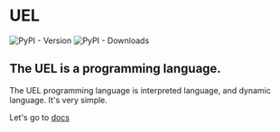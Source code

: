 # UEL

![PyPI - Version](https://img.shields.io/pypi/v/uel)
![PyPI - Downloads](https://img.shields.io/pypi/dm/uel)

## The UEL is a programming language.

The UEL programming language is interpreted language, and dynamic language. It's very simple.

Let's go to [docs](https://user-11150.github.io/puel)
